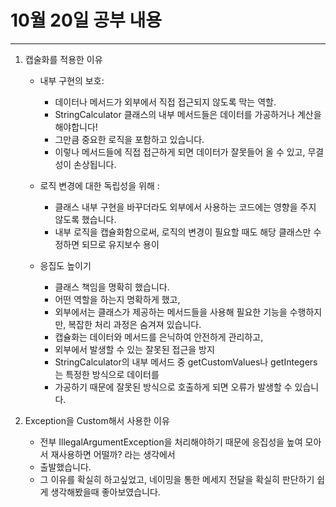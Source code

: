 # 10월 20일 공부 내용

---
1. 캡술화를 적용한 이유 
   - 내부 구현의 보호:
     - 데이터나 메서드가 외부에서 직접 접근되지 않도록 막는 역할. 
     - StringCalculator 클래스의 내부 메서드들은 데이터를 가공하거나 계산을 해야합니다! 
     - 그만큼 중요한 로직을 포함하고 있습니다. 
     - 이렇나 메서드들에 직접 접근하게 되면 데이터가 잘못들어 올 수 있고, 무결성이 손상됩니다.
   - 로직 변경에 대한 독립성을 위해 :
     - 클래스 내부 구현을 바꾸더라도 외부에서 사용하는 코드에는 영향을 주지 않도록 했습니다. 
     - 내부 로직을 캡슐화함으로써, 로직의 변경이 필요할 때도 해당 클래스만 수정하면 되므로 유지보수 용이
     
   - 응집도 높이기 
     - 클래스 책임을 명확히 했습니다. 
     - 어떤 역할을 하는지 명확하게 했고, 
     - 외부에서는 클래스가 제공하는 메서드들을 사용해 필요한 기능을 수행하지만, 복잡한 처리 과정은 숨겨져 있습니다.
     - 캡슐화는 데이터와 메서드를 은닉하여 안전하게 관리하고, 
     - 외부에서 발생할 수 있는 잘못된 접근을 방지
     - StringCalculator의 내부 메서드 중 getCustomValues나 getIntegers는 특정한 방식으로 데이터를 
     - 가공하기 때문에 잘못된 방식으로 호출하게 되면 오류가 발생할 수 있습니다.


2. Exception을 Custom해서 사용한 이유 
   - 전부 IllegalArgumentException을 처리해야하기 때문에 응집성을 높여 모아서 재사용하면 어떨까? 라는 생각에서
   - 출발했습니다. 
   - 그 이유를 확실히 하고싶었고, 네이밍을 통한 메세지 전달을 확실히 판단하기 쉽게 생각해봤을때 좋아보였습니다. 

